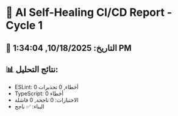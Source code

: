 # 🤖 AI Self-Healing CI/CD Report - Cycle 1

## 📅 التاريخ: 10/18/2025, 1:34:04 PM

## 📊 نتائج التحليل:
- ESLint: 0 أخطاء, 0 تحذيرات
- TypeScript: 0 أخطاء
- الاختبارات: 0 ناجحة, 0 فاشلة
- البناء: ✅ ناجح

